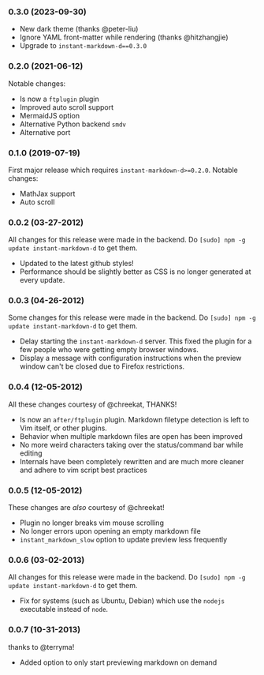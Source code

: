 ### 0.3.0 (2023-09-30)

- New dark theme (thanks @peter-liu)
- Ignore YAML front-matter while rendering (thanks @hitzhangjie)
- Upgrade to `instant-markdown-d==0.3.0`

### 0.2.0 (2021-06-12)

Notable changes:

- Is now a `ftplugin` plugin
- Improved auto scroll support
- MermaidJS option
- Alternative Python backend `smdv`
- Alternative port

### 0.1.0 (2019-07-19)

First major release which requires `instant-markdown-d>=0.2.0`. Notable changes:

- MathJax support
- Auto scroll

### 0.0.2 (03-27-2012)
All changes for this release were made in the backend. Do `[sudo] npm -g update instant-markdown-d` to get them.

- Updated to the latest github styles!
- Performance should be slightly better as CSS is no longer generated at every update.

### 0.0.3 (04-26-2012)
Some changes for this release were made in the backend. Do `[sudo] npm -g update instant-markdown-d` to get them.

- Delay starting the `instant-markdown-d` server. This fixed the plugin for a few people who were getting empty browser windows.
- Display a message with configuration instructions when the preview window can't be closed due to Firefox restrictions.

### 0.0.4 (12-05-2012)
All these changes courtesy of @chreekat, THANKS!

- Is now an `after/ftplugin` plugin. Markdown filetype detection is left to Vim itself, or other plugins.
- Behavior when multiple markdown files are open has been improved
- No more weird characters taking over the status/command bar while editing
- Internals have been completely rewritten and are much more cleaner and adhere to vim script best practices

### 0.0.5 (12-05-2012)
These changes are _also_ courtesy of @chreekat!

- Plugin no longer breaks vim mouse scrolling
- No longer errors upon opening an empty markdown file
- `instant_markdown_slow` option to update preview less frequently

### 0.0.6 (03-02-2013)
All changes for this release were made in the backend. Do `[sudo] npm -g update instant-markdown-d` to get them.

- Fix for systems (such as Ubuntu, Debian) which use the `nodejs` executable instead of `node`.

### 0.0.7 (10-31-2013)
thanks to @terryma!

- Added option to only start previewing markdown on demand

